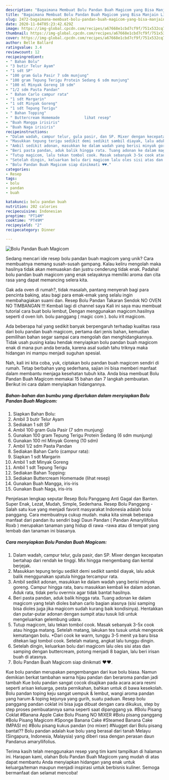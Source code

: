 ```yaml
---
description: "Bagaimana Membuat Bolu Pandan Buah Magicom yang Bisa Manjain Lidah"
title: "Bagaimana Membuat Bolu Pandan Buah Magicom yang Bisa Manjain Lidah"
slug: 2472-bagaimana-membuat-bolu-pandan-buah-magicom-yang-bisa-manjain-lidah
date: 2020-11-04T05:23:42.629Z
image: https://img-global.cpcdn.com/recipes/a67668e1cbd7cf9f/751x532cq70/bolu-pandan-buah-magicom-foto-resep-utama.jpg
thumbnail: https://img-global.cpcdn.com/recipes/a67668e1cbd7cf9f/751x532cq70/bolu-pandan-buah-magicom-foto-resep-utama.jpg
cover: https://img-global.cpcdn.com/recipes/a67668e1cbd7cf9f/751x532cq70/bolu-pandan-buah-magicom-foto-resep-utama.jpg
author: Belle Ballard
ratingvalue: 3.4
reviewcount: 12
recipeingredient:
- " Bahan Bolu"
- "3 butir Telur Ayam"
- "1 sdt SP"
- "100 gram Gula Pasir 7 sdm munjung"
- "100 gram Tepung Terigu Protein Sedang 6 sdm munjung"
- "100 ml Minyak Goreng 10 sdm"
- "1/2 sdm Pasta Pandan"
- " Bahan Carlo campur rata"
- "1 sdt Margarin"
- "1 sdt Minyak Goreng"
- "1 sdt Tepung Terigu"
- " Bahan Topping"
- " Buttercream Homemade           lihat resep"
- "Buah Mangga irisiris"
- "Buah Naga irisiris"
recipeinstructions:
- "Dalam wadah, campur telur, gula pasir, dan SP. Mixer dengan kecepatan bertahap dari rendah ke tinggi. Mix hingga mengembang dan kental berjejak."
- "Masukkan tepung terigu sedikit demi sedikit sambil diayak, lalu aduk balik menggunakan spatula hingga tercampur rata."
- "Ambil sedikit adonan, masukkan ke dalam wadah yang berisi minyak goreng. Campur hingga rata, baru masukkan kembali ke dalam adonan. Aduk rata, tidak perlu overmix agar tidak bantat hasilnya."
- "Beri pasta pandan, aduk balik hingga rata. Tuang adonan ke dalam magicom yang telah dioles bahan carlo bagian alasnya (sisi samping bisa dioles juga jika magicom sudah kurang baik kondisinya). Hentakkan dan putar-putar adonan dengan sumpit atau tusuk lidi untuk mengeluarkan gelembung udara."
- "Tutup magicom, lalu tekan tombol cook. Masak sebanyak 3-5x cook atau hingga matang. Setelah matang, lakukan tes tusuk untuk mengecek kematangan bolu. *Dari cook ke warm, tunggu 3-5 menit ya baru bisa ditekan lagi tombol cook. Setelah matang, angkat lalu tunggu dingin."
- "Setelah dingin, keluarkan bolu dari magicom lalu oles sisi atas dan samping dengan buttercream, potong menjadi 8 bagian, lalu beri irisan buah di atasnya."
- "Bolu Pandan Buah Magicom siap dinikmati ♥️♥️."
categories:
- Resep
tags:
- bolu
- pandan
- buah

katakunci: bolu pandan buah 
nutrition: 202 calories
recipecuisine: Indonesian
preptime: "PT14M"
cooktime: "PT49M"
recipeyield: "2"
recipecategory: Dinner

---
```



![Bolu Pandan Buah Magicom](https://img-global.cpcdn.com/recipes/a67668e1cbd7cf9f/751x532cq70/bolu-pandan-buah-magicom-foto-resep-utama.jpg)

Sedang mencari ide resep bolu pandan buah magicom yang unik? Cara membuatnya memang susah-susah gampang. Kalau keliru mengolah maka hasilnya tidak akan memuaskan dan justru cenderung tidak enak. Padahal bolu pandan buah magicom yang enak selayaknya memiliki aroma dan cita rasa yang dapat memancing selera kita.

Gak ada oven di rumah?, tidak masalah, pantang menyerah bagi para pencinta baking, atau bagi para emak-emak yang selalu ingin membahagiakan suami dan. Resep Bolu Pandan Takaran Sendok NO OVEN NO TIMBANGAN !!! Kembali lagi di channel saya Kali ini saya mau membuat tutorial cara buat bolu lembut, Dengan menggunakan magicom.hasilnya seperti d oven loh. bolu panggang ( magic com ). bolu irit magicom.

Ada beberapa hal yang sedikit banyak berpengaruh terhadap kualitas rasa dari bolu pandan buah magicom, pertama dari jenis bahan, kemudian pemilihan bahan segar sampai cara mengolah dan menghidangkannya. Tidak usah pusing kalau hendak menyiapkan bolu pandan buah magicom enak di mana pun anda berada, karena asal sudah tahu triknya maka hidangan ini mampu menjadi suguhan spesial.


Nah, kali ini kita coba, yuk, ciptakan bolu pandan buah magicom sendiri di rumah. Tetap berbahan yang sederhana, sajian ini bisa memberi manfaat dalam membantu menjaga kesehatan tubuh kita. Anda bisa membuat Bolu Pandan Buah Magicom memakai 15 bahan dan 7 langkah pembuatan. Berikut ini cara dalam menyiapkan hidangannya.

<!--inarticleads1-->

##### Bahan-bahan dan bumbu yang diperlukan dalam menyiapkan Bolu Pandan Buah Magicom:

1. Siapkan  Bahan Bolu:
1. Ambil 3 butir Telur Ayam
1. Sediakan 1 sdt SP
1. Ambil 100 gram Gula Pasir (7 sdm munjung)
1. Gunakan 100 gram Tepung Terigu Protein Sedang (6 sdm munjung)
1. Gunakan 100 ml Minyak Goreng (10 sdm)
1. Ambil 1/2 sdm Pasta Pandan
1. Sediakan  Bahan Carlo (campur rata):
1. Siapkan 1 sdt Margarin
1. Ambil 1 sdt Minyak Goreng
1. Ambil 1 sdt Tepung Terigu
1. Sediakan  Bahan Topping:
1. Sediakan  Buttercream Homemade           (lihat resep)
1. Gunakan Buah Mangga, iris-iris
1. Gunakan Buah Naga, iris-iris


Penjelasan lengkap seputar Resep Bolu Panggang Anti Gagal dan Banten. Super Enak, Lezat, Mudah, Simple, Sederhana. Resep Bolu Panggang - Salah satu kue yang menjadi favorit masyarakat Indonesia adalah bolu panggang. Cara membuatnya cukup mudah. maka kita simak beberapa manfaat dari pandan itu sendiri bagi Daun Pandan ( Pandan Amaryllifolius Roxb ) merupakan tanaman yang hidup di rawa -rawa atau di tempat yang lembab dan tanaman ini biasanya. 

<!--inarticleads2-->

##### Cara menyiapkan Bolu Pandan Buah Magicom:

1. Dalam wadah, campur telur, gula pasir, dan SP. Mixer dengan kecepatan bertahap dari rendah ke tinggi. Mix hingga mengembang dan kental berjejak.
1. Masukkan tepung terigu sedikit demi sedikit sambil diayak, lalu aduk balik menggunakan spatula hingga tercampur rata.
1. Ambil sedikit adonan, masukkan ke dalam wadah yang berisi minyak goreng. Campur hingga rata, baru masukkan kembali ke dalam adonan. Aduk rata, tidak perlu overmix agar tidak bantat hasilnya.
1. Beri pasta pandan, aduk balik hingga rata. Tuang adonan ke dalam magicom yang telah dioles bahan carlo bagian alasnya (sisi samping bisa dioles juga jika magicom sudah kurang baik kondisinya). Hentakkan dan putar-putar adonan dengan sumpit atau tusuk lidi untuk mengeluarkan gelembung udara.
1. Tutup magicom, lalu tekan tombol cook. Masak sebanyak 3-5x cook atau hingga matang. Setelah matang, lakukan tes tusuk untuk mengecek kematangan bolu. *Dari cook ke warm, tunggu 3-5 menit ya baru bisa ditekan lagi tombol cook. Setelah matang, angkat lalu tunggu dingin.
1. Setelah dingin, keluarkan bolu dari magicom lalu oles sisi atas dan samping dengan buttercream, potong menjadi 8 bagian, lalu beri irisan buah di atasnya.
1. Bolu Pandan Buah Magicom siap dinikmati ♥️♥️.


Kue bolu pandan merupakan pengembangan dari kue bolu biasa. Namun demikian berkat tambahan warna hijau pandan dan beraroma pandan jadi tambah Kue bolu pandan sangat cocok disajikan pada acara acara resmi seperti arisan keluarga, pesta pernikahan, bahkan untuk di bawa kesekolah. Bolu pandan toping keju sangat uempuk &amp; lembut, wangi aroma pandan yang harum &amp; toping kejunya yang gurih, suatu paduan. Resep bolu panggang pandan coklat ini bisa juga dibuat dengan cara dikukus, step by step proses pembuatannya sama seperti saat dipanggang ya. #Bolu Pisang Coklat #Banana Apple Cake Bolu Pisang NO MIXER #Bolu pisang panggang #Bolu Pisang Magicom #Sponge Banana Cake #Steamed Banana Cake (MPASI m) #Bolu pisang kukus pandan (no mixer) #Nugget dari Bolu pisang bantat?? Bolu pandan adalah kue bolu yang berasal dari tanah Melayu (Singapura, Indonesia, Malaysia) yang diberi rasa dengan perasan daun Pandanus amaryllifolius. 

Terima kasih telah menggunakan resep yang tim kami tampilkan di halaman ini. Harapan kami, olahan Bolu Pandan Buah Magicom yang mudah di atas dapat membantu Anda menyiapkan hidangan yang enak untuk keluarga/teman maupun menjadi inspirasi untuk berbisnis kuliner. Semoga bermanfaat dan selamat mencoba!
